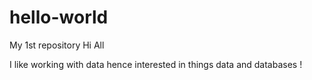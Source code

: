 # hello-world
My 1st repository
Hi All

I like working with data hence interested in things data and databases !
